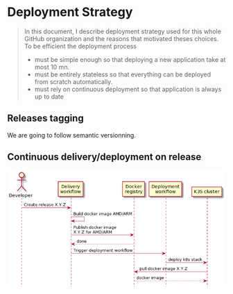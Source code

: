 # Deployment Strategy

> In this document, I describe deployment strategy used for this whole GitHub organization and the reasons that motivated theses choices.
> To be efficient the deployment process
>
> - must be simple enough so that deploying a new application take at most 10 mn.
> - must be entirely stateless so that everything can be deployed from scratch automatically.
> - must rely on continuous deployment so that application is always up to date

## Releases tagging

We are going to follow semantic versionning.

## Continuous delivery/deployment on release

![deployment-flow](../docs/images/deployment-flow.png)
